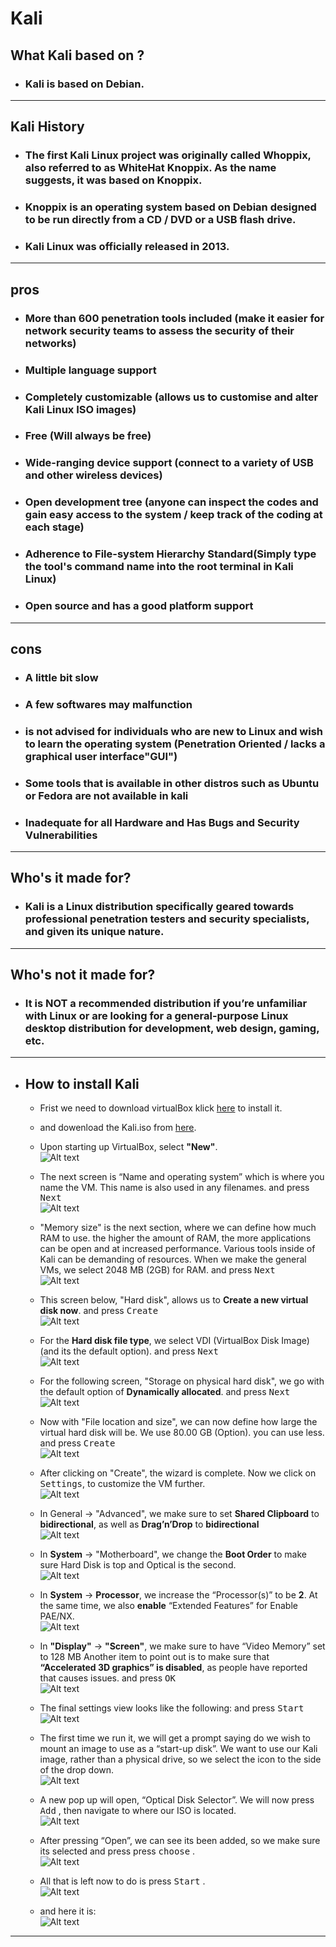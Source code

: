 # Kali

## What Kali based on ?

- ### Kali is based on Debian.
---
## Kali History

- ### The first Kali Linux project was originally called Whoppix, also referred to as WhiteHat Knoppix. As the name suggests, it was based on Knoppix. 

- ### Knoppix is an operating system based on Debian designed to be run directly from a CD / DVD or a USB flash drive.

- ### Kali Linux was officially released in 2013.
---
## pros

- ### More than 600 penetration tools included (make it easier for network security teams to assess the security of their networks)
- ### Multiple language support
- ### Completely customizable (allows us to customise and alter Kali Linux ISO images)
- ### Free (Will always be free)
- ### Wide-ranging device support (connect to a variety of USB and other wireless devices)
- ### Open development tree (anyone can inspect the codes and gain easy access to the system / keep track of the coding at each stage)
- ### Adherence to File-system Hierarchy Standard(Simply type the tool's command name into the root terminal in Kali Linux)
- ### Open source and has a good platform support
---
## cons
- ### A little bit slow
- ### A few softwares may malfunction
- ###  is not advised for individuals who are new to Linux and wish to learn the operating system (Penetration Oriented / lacks a graphical user interface"GUI")
- ### Some tools that is available in other distros such as Ubuntu or Fedora are not available in kali
- ###  Inadequate for all Hardware and Has Bugs and Security Vulnerabilities

---
## Who's it made for?

- ### Kali is a Linux distribution specifically geared towards professional penetration testers and security specialists, and given its unique nature.


---
## Who's not it made for?
- ### It is NOT a recommended distribution if you’re unfamiliar with Linux or are looking for a general-purpose Linux desktop distribution for development, web design, gaming, etc.

---
- ## How to install Kali
    - Frist we need to download virtualBox klick
     [here](https://www.virtualbox.org/) to install it.
    - and dowenload the Kali.iso from [here](https://www.kali.org/get-kali/#kali-platforms).
    - Upon starting up VirtualBox, select **"New"**.
<br> ![Alt text](Images/1.png)

    - The next screen is “Name and operating system” which is where you name the VM. This name is also used in any filenames.
     and press <kbd>Next</kbd>
<br> ![Alt text](Images/2.png)

    - "Memory size" is the next section, where we can define how much RAM to use. the higher the amount of RAM, the more applications can be open and at increased performance. Various tools inside of Kali can be demanding of resources. When we make the general VMs, we select 2048 MB (2GB) for RAM.
    and press <kbd>Next</kbd>
<br> ![Alt text](Images/3.png)

    - This screen below, "Hard disk", allows us to **Create a new virtual disk now**.
    and press <kbd>Create</kbd>
<br> ![Alt text](Images/4.png)

    - For the **Hard disk file type**, we select VDI (VirtualBox Disk Image) (and its the default option).
    and press <kbd>Next</kbd>
<br> ![Alt text](Images/5.png)

    - For the following screen, "Storage on physical hard disk", we go with the default option of **Dynamically allocated**.
    and press <kbd>Next</kbd>
<br> ![Alt text](Images/6.png)

     - Now with "File location and size", we can now define how large the virtual hard disk will be. We use 80.00 GB (Option).
     you can use less.
     and press <kbd>Create</kbd>
<br> ![Alt text](Images/7.png)

     - After clicking on "Create", the wizard is complete.
        Now we click on <kbd>Settings</kbd>, to customize the VM further.
<br> ![Alt text](Images/8.png)

    - In General -> "Advanced", we make sure to set **Shared      Clipboard** to **bidirectional**, as well as **Drag’n’Drop** to **bidirectional**
<br> ![Alt text](Images/9.png)

    - In **System** -> "Motherboard", we change the **Boot Order** to make sure Hard Disk is top and Optical is the second.
<br> ![Alt text](Images/10.png)

    - In **System** -> **Processor**, we increase the “Processor(s)” to be **2**.
    At the same time, we also **enable** “Extended Features” for Enable PAE/NX.
<br> ![Alt text](Images/11.png)

    - In **"Display"** -> **"Screen"**, we make sure to have “Video Memory” set to 128 MB
    Another item to point out is to make sure that **“Accelerated 3D graphics” is disabled**, as people have reported that causes issues.
    and press <kbd>OK</kbd>
<br> ![Alt text](Images/12.png)

    - The final settings view looks like the following:
      and press <kbd>Start</kbd>
<br> ![Alt text](Images/13.png)

    - The first time we run it, we will get a prompt saying do we wish to mount an image to use as a “start-up disk”. We want to use our Kali image, rather than a physical drive, so we select the icon to the side of the drop down.
<br> ![Alt text](Images/14.png)
    - A new pop up will open, “Optical Disk Selector”. We will now press <kbd>Add</kbd> , then navigate to where our ISO is located.
<br> ![Alt text](Images/15.png)

    - After pressing “Open”, we can see its been added, so we make sure its selected and press press <kbd>choose</kbd> .
<br> ![Alt text](Images/16.png)

    - All that is left now to do is press <kbd>Start</kbd> .
<br> ![Alt text](Images/17.png)

    - and here it is:
<br> ![Alt text](Images/18.png)

---